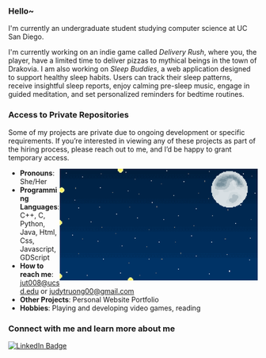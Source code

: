 ### Hello~

I'm currently an undergraduate student studying computer science at UC San Diego. 

I'm currently working on an indie game called *Delivery Rush*, where you, the player, have a limited time to deliver pizzas to mythical beings in the town of Drakovia. I am also working on *Sleep Buddies*, a web application designed to support healthy sleep habits. Users can track their sleep patterns, receive insightful sleep reports, enjoy calming pre-sleep music, engage in guided meditation, and set personalized reminders for bedtime routines.

### Access to Private Repositories
Some of my projects are private due to ongoing development or specific requirements. If you’re interested in viewing any of these projects as part of the hiring process, please reach out to me, and I’d be happy to grant temporary access.

<!-- GIF aligned to the right of the bullet points only -->
<img align="right" alt="GIF" src="./fireflies.gif" width="400" />

- **Pronouns**: She/Her
- **Programming Languages**: C++, C, Python, Java, Html, Css, Javascript, GDScript
- **How to reach me**: jut008@ucsd.edu or judytruong00@gmail.com
- **Other Projects**: Personal Website Portfolio
- **Hobbies**: Playing and developing video games, reading

<!-- Connect section -->

### Connect with me and learn more about me
<p>
    <a href="https://www.linkedin.com/in/juktr/">
        <img src="https://img.shields.io/badge/-Judy%20Truong-002366?style=plastic&labelColor=002366&logo=LinkedIn&logoColor=white&link=https://www.linkedin.com/in/juktr/" alt="LinkedIn Badge">
    </a> 
</p>

<!-- Connect section: END -->
